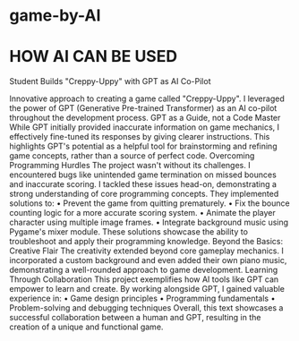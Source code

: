 # game-by-AI

# HOW AI CAN BE USED

Student Builds "Creppy-Uppy" with GPT as AI Co-Pilot

Innovative approach to creating a game called "Creppy-Uppy". I leveraged the power
of GPT (Generative Pre-trained Transformer) as an AI co-pilot throughout the
development process.
GPT as a Guide, not a Code Master
While GPT initially provided inaccurate information on game mechanics, I
effectively fine-tuned its responses by giving clearer instructions. This highlights
GPT's potential as a helpful tool for brainstorming and refining game concepts, rather
than a source of perfect code.
Overcoming Programming Hurdles
The project wasn't without its challenges. I encountered bugs like unintended game
termination on missed bounces and inaccurate scoring. I tackled these issues head-on,
demonstrating a strong understanding of core programming concepts. They
implemented solutions to:
• Prevent the game from quitting prematurely.
• Fix the bounce counting logic for a more accurate scoring system.
• Animate the player character using multiple image frames.
• Integrate background music using Pygame's mixer module.
These solutions showcase the ability to troubleshoot and apply their programming
knowledge.
Beyond the Basics: Creative Flair
The creativity extended beyond core gameplay mechanics. I incorporated a custom
background and even added their own piano music, demonstrating a well-rounded
approach to game development.
Learning Through Collaboration
This project exemplifies how AI tools like GPT can empower to learn and create. By
working alongside GPT, I gained valuable experience in:
• Game design principles
• Programming fundamentals
• Problem-solving and debugging techniques
Overall, this text showcases a successful collaboration between a human and GPT,
resulting in the creation of a unique and functional game.
